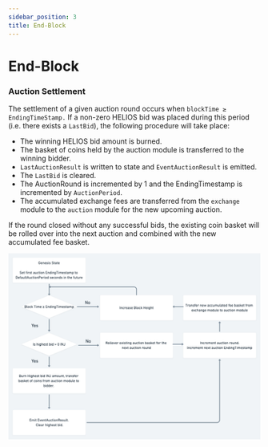 ```yaml
---
sidebar_position: 3
title: End-Block  
---
```


# End-Block

### Auction Settlement

The settlement of a given auction round occurs when `blockTime ≥ EndingTimeStamp.` If a non-zero HELIOS bid was placed during this period (i.e. there exists a `LastBid`), the following procedure will take place: 

- The winning HELIOS bid amount is burned.
- The basket of coins held by the auction module is transferred to the winning bidder. 
- `LastAuctionResult` is written to state and `EventAuctionResult` is emitted.
- The `LastBid` is cleared.
- The AuctionRound is incremented by 1 and the EndingTimestamp is incremented by `AuctionPeriod`. 
- The accumulated exchange fees are transferred from the `exchange` module to the `auction` module for the new upcoming auction. 

If the round closed without any successful bids, the existing coin basket will be rolled over into the next auction and combined with the new accumulated fee basket. 

![img.png](./img.png)